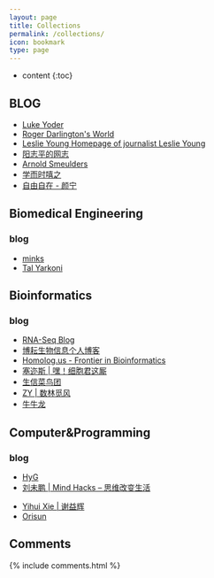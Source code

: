 ```yaml
---
layout: page
title: Collections
permalink: /collections/
icon: bookmark
type: page
---
```


* content
{:toc}

## BLOG

* [Luke Yoder](http://lukeyoder.com/)
* [Roger Darlington&#39;s World](http://www.rogerdarlington.me.uk/index.shtml)
* [Leslie Young  Homepage of journalist Leslie Young](http://www.leslieyoung.net/)
* [阳志平的网志](http://www.yangzhiping.com/)
* [Arnold Smeulders](http://staff.science.uva.nl/~smeulder/)
* [学而时嘻之](http://www.geekonomics10000.com/)
* [自由自在 - 颜宁](http://blog.sciencenet.cn/home.php?mod=space&uid=65865)

## Biomedical Engineering

### blog

* [minks](http://www.cnblogs.com/minks/)
* [Tal Yarkoni](http://talyarkoni.org/)

## Bioinformatics

### blog

* [RNA-Seq Blog](http://www.rna-seqblog.com/)
* [博耘生物信息个人博客](http://boyun.sh.cn/bio/)
* [Homolog.us - Frontier in Bioinformatics](http://www.homolog.us/blogs/)
* [塞迩斯 \| 嘿！细胞君这厮](http://www.cellyse.com/)
* [生信菜鸟团](http://www.bio-info-trainee.com/)
* [ZY \| 数林觅风](https://woaielf.github.io/)
* [牛牛龙](http://yulongniu.bionutshell.org/)

## Computer&Programming

### blog

* [HyG](https://gaohaoyang.github.io/)
* [刘未鹏 \| Mind Hacks – 思维改变生活](http://mindhacks.cn/)
<!--* [朱琛的小屋](http://prozhuchen.com/)-->
<!--* [诗与远方](http://jinfang.life)-->
* [Yihui Xie \| 谢益辉](http://yihui.name/)
* [Orisun](http://www.cnblogs.com/zhangchaoyang/)


## Comments

{% include comments.html %}
